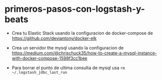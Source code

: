# primeros-pasos-con-logstash-y-beats

* Crea tu Elastic Stack usando la configuracion de docker-compose de https://github.com/deviantony/docker-elk

* Crea un servidor the mysql usando la configuracion de https://medium.com/@chrischuck35/how-to-create-a-mysql-instance-with-docker-compose-1598f3cc1bee

* Para borrar el punto de ultima consulta de mysql usa `rm ~/.logstash_jdbc_last_run`

